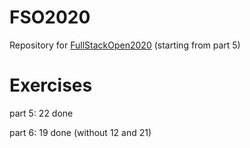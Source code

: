 # FSO2020
Repository for [FullStackOpen2020](https://fullstackopen.com/) (starting from part 5)
# Exercises

<p>part 5: 22 done</p>
<p>part 6: 19 done (without 12 and 21)</p>
